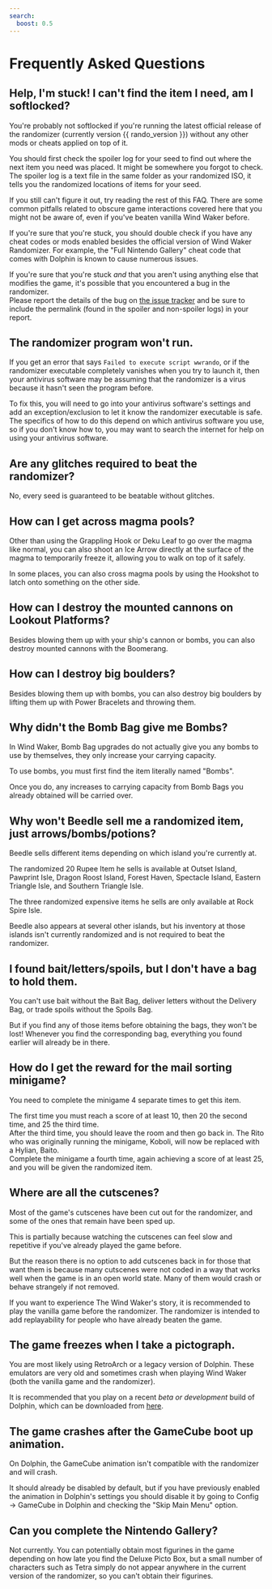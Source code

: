 ```yaml
---
search:
  boost: 0.5
---
```


# Frequently Asked Questions

## Help, I'm stuck! I can't find the item I need, am I softlocked?

You're probably not softlocked if you're running the latest official release of the randomizer (currently version {{ rando_version }}) without any other mods or cheats applied on top of it.  

You should first check the spoiler log for your seed to find out where the next item you need was placed. It might be somewhere you forgot to check.  
The spoiler log is a text file in the same folder as your randomized ISO, it tells you the randomized locations of items for your seed.  

If you still can't figure it out, try reading the rest of this FAQ. There are some common pitfalls related to obscure game interactions covered here that you might not be aware of, even if you've beaten vanilla Wind Waker before.  

If you're sure that you're stuck, you should double check if you have any cheat codes or mods enabled besides the official version of Wind Waker Randomizer. For example, the "Full Nintendo Gallery" cheat code that comes with Dolphin is known to cause numerous issues.

If you're sure that you're stuck *and* that you aren't using anything else that modifies the game, it's possible that you encountered a bug in the randomizer.  
Please report the details of the bug on [the issue tracker](https://github.com/LagoLunatic/wwrando/issues) and be sure to include the permalink (found in the spoiler and non-spoiler logs) in your report.

## The randomizer program won't run.

If you get an error that says `Failed to execute script wwrando`, or if the randomizer executable completely vanishes when you try to launch it, then your antivirus software may be assuming that the randomizer is a virus because it hasn't seen the program before.

To fix this, you will need to go into your antivirus software's settings and add an exception/exclusion to let it know the randomizer executable is safe.  
The specifics of how to do this depend on which antivirus software you use, so if you don't know how to, you may want to search the internet for help on using your antivirus software.

## Are any glitches required to beat the randomizer?

No, every seed is guaranteed to be beatable without glitches.

## How can I get across magma pools?

Other than using the Grappling Hook or Deku Leaf to go over the magma like normal, you can also shoot an Ice Arrow directly at the surface of the magma to temporarily freeze it, allowing you to walk on top of it safely.

In some places, you can also cross magma pools by using the Hookshot to latch onto something on the other side.

## How can I destroy the mounted cannons on Lookout Platforms?

Besides blowing them up with your ship's cannon or bombs, you can also destroy mounted cannons with the Boomerang.

## How can I destroy big boulders?

Besides blowing them up with bombs, you can also destroy big boulders by lifting them up with Power Bracelets and throwing them.

## Why didn't the Bomb Bag give me Bombs?

In Wind Waker, Bomb Bag upgrades do not actually give you any bombs to use by themselves, they only increase your carrying capacity.

To use bombs, you must first find the item literally named "Bombs".

Once you do, any increases to carrying capacity from Bomb Bags you already obtained will be carried over.

## Why won't Beedle sell me a randomized item, just arrows/bombs/potions?

Beedle sells different items depending on which island you're currently at.  

The randomized 20 Rupee Item he sells is available at Outset Island, Pawprint Isle, Dragon Roost Island, Forest Haven, Spectacle Island, Eastern Triangle Isle, and Southern Triangle Isle.  

The three randomized expensive items he sells are only available at Rock Spire Isle.  

Beedle also appears at several other islands, but his inventory at those islands isn't currently randomized and is not required to beat the randomizer.

## I found bait/letters/spoils, but I don't have a bag to hold them.

You can't use bait without the Bait Bag, deliver letters without the Delivery Bag, or trade spoils without the Spoils Bag.

But if you find any of those items before obtaining the bags, they won't be lost! Whenever you find the corresponding bag, everything you found earlier will already be in there.

## How do I get the reward for the mail sorting minigame?

You need to complete the minigame 4 separate times to get this item.  

The first time you must reach a score of at least 10, then 20 the second time, and 25 the third time.  
After the third time, you should leave the room and then go back in. The Rito who was originally running the minigame, Koboli, will now be replaced with a Hylian, Baito.  
Complete the minigame a fourth time, again achieving a score of at least 25, and you will be given the randomized item.  

## Where are all the cutscenes?

Most of the game's cutscenes have been cut out for the randomizer, and some of the ones that remain have been sped up.

This is partially because watching the cutscenes can feel slow and repetitive if you've already played the game before.

But the reason there is no option to add cutscenes back in for those that want them is because many cutscenes were not coded in a way that works well when the game is in an open world state. Many of them would crash or behave strangely if not removed.

If you want to experience The Wind Waker's story, it is recommended to play the vanilla game before the randomizer. The randomizer is intended to add replayability for people who have already beaten the game.

## The game freezes when I take a pictograph.

You are most likely using RetroArch or a legacy version of Dolphin. These emulators are very old and sometimes crash when playing Wind Waker (both the vanilla game and the randomizer).

It is recommended that you play on a recent *beta or development* build of Dolphin, which can be downloaded from [here](https://en.dolphin-emu.org/download/).

## The game crashes after the GameCube boot up animation.

On Dolphin, the GameCube animation isn't compatible with the randomizer and will crash.

It should already be disabled by default, but if you have previously enabled the animation in Dolphin's settings you should disable it by going to Config &rarr; GameCube in Dolphin and checking the "Skip Main Menu" option.

## Can you complete the Nintendo Gallery?

Not currently. You can potentially obtain most figurines in the game depending on how late you find the Deluxe Picto Box, but a small number of characters such as Tetra simply do not appear anywhere in the current version of the randomizer, so you can't obtain their figurines.
